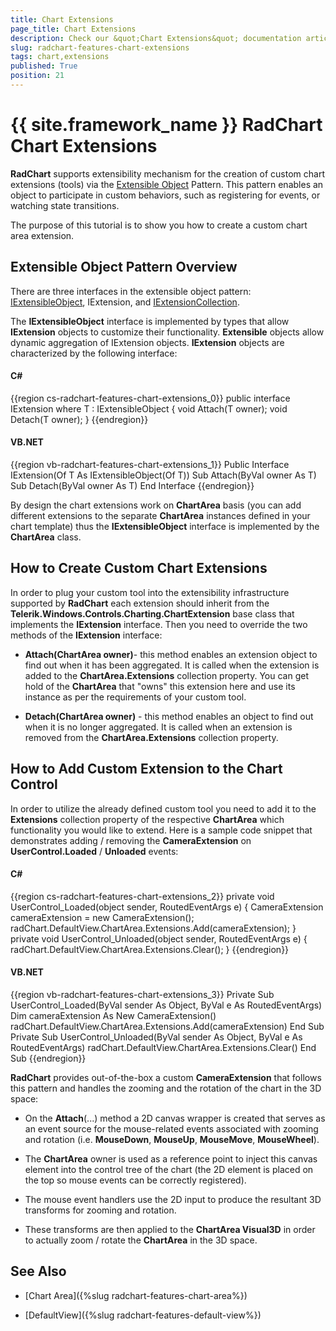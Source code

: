 ```yaml
---
title: Chart Extensions
page_title: Chart Extensions
description: Check our &quot;Chart Extensions&quot; documentation article for the RadChart {{ site.framework_name }} control.
slug: radchart-features-chart-extensions
tags: chart,extensions
published: True
position: 21
---
```


# {{ site.framework_name }} RadChart Chart Extensions



__RadChart__ supports extensibility mechanism for the creation of custom chart extensions (tools) via the [Extensible Object](http://msdn.microsoft.com/en-us/library/ms733816.aspx) Pattern. This pattern enables an object to participate in custom behaviors, such as registering for events, or watching state transitions. 

The purpose of this tutorial is to show you how to create a custom chart area extension.

## Extensible Object Pattern Overview

There are three interfaces in the extensible object pattern: [IExtensibleObject](http://msdn.microsoft.com/en-us/library/ms586697.aspx), IExtension, and [IExtensionCollection](http://msdn.microsoft.com/en-us/library/ms586700.aspx).

The __IExtensibleObject__ interface is implemented by types that allow __IExtension__ objects to customize their functionality. __Extensible__ objects allow dynamic aggregation of IExtension objects. __IExtension__ objects are characterized by the following interface:

#### __C#__

{{region cs-radchart-features-chart-extensions_0}}
	public interface IExtension<T>
	    where T : IExtensibleObject<T>
	{
	   void Attach(T owner);
	   void Detach(T owner);
	}
{{endregion}}



#### __VB.NET__

{{region vb-radchart-features-chart-extensions_1}}
	Public Interface IExtension(Of T As IExtensibleObject(Of T))
	    Sub Attach(ByVal owner As T)
	    Sub Detach(ByVal owner As T)
	End Interface
{{endregion}}



By design the chart extensions work on __ChartArea__ basis (you can add different extensions to the separate __ChartArea__ instances defined in your chart template) thus the __IExtensibleObject__ interface is implemented by the __ChartArea__ class.

## How to Create Custom Chart Extensions

In order to plug your custom tool into the extensibility infrastructure supported by __RadChart__ each extension should inherit from the __Telerik.Windows.Controls.Charting.ChartExtension__ base class that implements the __IExtension__ interface. Then you need to override the two methods of the __IExtension__ interface:

* __Attach(ChartArea owner)__- this method enables an extension object to find out when it has been aggregated. It is called when the extension is added to the __ChartArea.Extensions__ collection property. You can get hold of the __ChartArea__ that "owns" this extension here and use its instance as per the requirements of your custom tool.

* __Detach(ChartArea owner)__ - this method enables an object to find out when it is no longer aggregated. It is called when an extension is removed from the __ChartArea.Extensions__ collection property.

## How to Add Custom Extension to the Chart Control

In order to utilize the already defined custom tool you need to add it to the __Extensions__ collection property of the respective __ChartArea__ which functionality you would like to extend. Here is a sample code snippet that demonstrates adding / removing the __CameraExtension__ on __UserControl.Loaded__ / __Unloaded__ events:

#### __C#__

{{region cs-radchart-features-chart-extensions_2}}
	private void UserControl_Loaded(object sender, RoutedEventArgs e)
	{
	    CameraExtension cameraExtension = new CameraExtension();
	    radChart.DefaultView.ChartArea.Extensions.Add(cameraExtension);
	}
	private void UserControl_Unloaded(object sender, RoutedEventArgs e)
	{
	    radChart.DefaultView.ChartArea.Extensions.Clear();
	}
{{endregion}}



#### __VB.NET__

{{region vb-radchart-features-chart-extensions_3}}
	Private Sub UserControl_Loaded(ByVal sender As Object, ByVal e As RoutedEventArgs)
	    Dim cameraExtension As New CameraExtension()
	    radChart.DefaultView.ChartArea.Extensions.Add(cameraExtension)
	End Sub
	Private Sub UserControl_Unloaded(ByVal sender As Object, ByVal e As RoutedEventArgs)
	    radChart.DefaultView.ChartArea.Extensions.Clear()
	End Sub
{{endregion}}



__RadChart__ provides out-of-the-box a custom __CameraExtension__ that follows this pattern and handles the zooming and the rotation of the chart in the 3D space:

* On the __Attach__(...) method a 2D canvas wrapper is created that serves as an event source for the mouse-related events associated with zooming and rotation (i.e. __MouseDown__, __MouseUp__, __MouseMove__, __MouseWheel__).

* The __ChartArea__ owner is used as a reference point to inject this canvas element into the control tree of the chart (the 2D element is placed on the top so mouse events can be correctly registered).

* The mouse event handlers use the 2D input to produce the resultant 3D transforms for zooming and rotation.

* These transforms are then applied to the __ChartArea Visual3D__ in order to actually zoom / rotate the __ChartArea__ in the 3D space.

## See Also

 * [Chart Area]({%slug radchart-features-chart-area%})

 * [DefaultView]({%slug radchart-features-default-view%})
